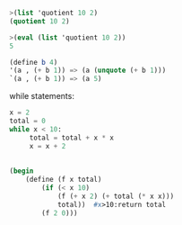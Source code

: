 ```scheme
>(list 'quotient 10 2)
(quotient 10 2)

>(eval (list 'quotient 10 2))
5
```

```scheme
(define b 4)
'(a , (+ b 1)) => (a (unquote (+ b 1)))
`(a , (+ b 1)) => (a 5)
```

while statements:

```scheme
x = 2
total = 0
while x < 10:
     total = total + x * x
     x = x + 2
     
     
(begin 
	(define (f x total)
		(if (< x 10)
			(f (+ x 2) (+ total (* x x)))
			total))	 #x>10:return total
		(f 2 0)))	
```

